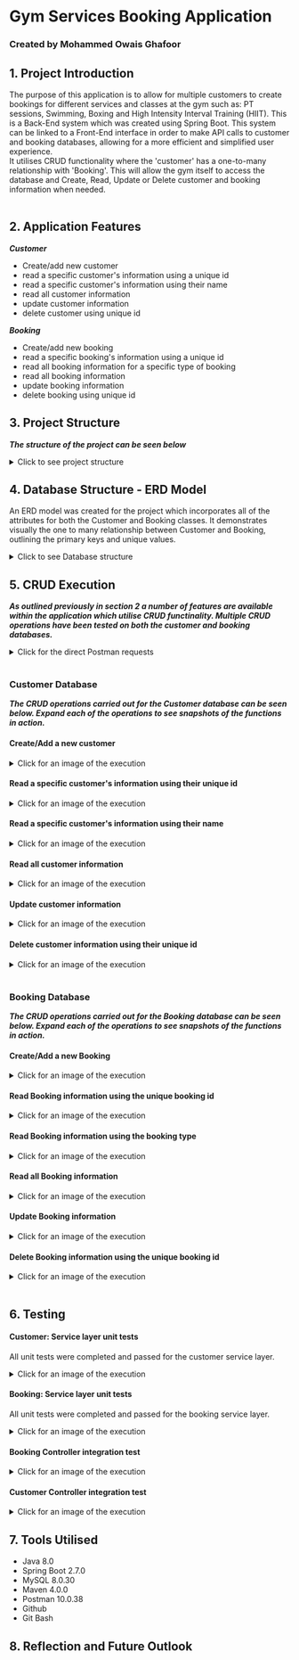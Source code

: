 # Gym Services Booking Application
### Created by Mohammed Owais Ghafoor

## 1. Project Introduction


The purpose of this application is to allow for multiple customers to create bookings for different services and classes at the gym such as: PT sessions, Swimming, Boxing and High Intensity Interval Training (HIIT).
This is a Back-End system which was created using Spring Boot.  This system can be linked to a Front-End interface in order to make API calls to customer and booking databases, allowing for a more efficient and simplified user experience.  
It utilises CRUD functionality where the 'customer' has a one-to-many relationship with 'Booking'. This will allow the gym itself to access the database and Create, Read, Update or Delete customer and booking information when needed.<br>
<br>

## 2. Application Features

***Customer***

* Create/add new customer <br>
* read a specific customer's information using a unique id <br>
* read a specific customer's information using their name <br>
* read all customer information <br>
* update customer information <br>
* delete customer using unique id <br>


***Booking***

* Create/add new booking <br>
* read a specific booking's information using a unique id <br>
* read all booking information for a specific type of booking <br>
* read all booking information <br>
* update booking information <br>
* delete booking using unique id <br>


## 3. Project Structure

***The structure of the project can be seen below***
<br>

<details>
<summary>Click to see project structure</summary>
<p align="center">
<img width="550" src=imgs/Project-Structure.jpg>
</p>
</details>

## 4. Database Structure - ERD Model

An ERD model was created for the project which incorporates all of the attributes for both the Customer and Booking classes. It demonstrates visually the one to many relationship between Customer and Booking, outlining the primary keys and unique values.<br>

<details>
<summary>Click to see Database structure</summary>
<br>
<p align="center">
<img width="550" src=imgs/Database-Diagram.jpg>
</p>
</details>

## 5. CRUD Execution

***As outlined previously in section 2 a number of features are available within the application which utilise CRUD functinality. Multiple CRUD operations have been tested on both the customer and booking databases.*** <br>

<details>
<summary>Click for the direct Postman requests</summary>

shorturl.at/suwRT

</details>

<br> 

### Customer Database

***The CRUD operations carried out for the Customer database can be seen below. Expand each of the operations to see snapshots of the functions in action.***<br>

#### Create/Add a new customer <br> 
<details>
<summary>Click for an image of the execution</summary>
<img width="550" src=imgs/Customer-CreateAdd.jpg>
</details>

#### Read a specific customer's information using their unique id <br> 
<details>
<summary>Click for an image of the execution</summary>
<img width="550" src=imgs/Customer-ReadByID.jpg>
</details>

#### Read a specific customer's information using their name <br> 
<details>
<summary>Click for an image of the execution</summary>
<img width="550" src=imgs/Customer-ReadByName.jpg>
</details>

#### Read all customer information <br> 
<details>
<summary>Click for an image of the execution</summary>
<img width="550" src=imgs/Customer-ReadallCustomers.jpg>
</details>

#### Update customer information <br> 
<details>
<summary>Click for an image of the execution</summary>
<img width="550" src=imgs/Customer-Update.jpg>
</details>

#### Delete customer information using their unique id <br> 
<details>
<summary>Click for an image of the execution</summary>
<img width="550" src=imgs/Customer-DeleteByID.jpg>
</details>

<br> 

### Booking Database

***The CRUD operations carried out for the Booking database can be seen below. Expand each of the operations to see snapshots of the functions in action.***<br>

#### Create/Add a new Booking <br> 
<details>
<summary>Click for an image of the execution</summary>
<img width="550" src=imgs/Booking-CreateAdd.jpg>
</details>

#### Read Booking information using the unique booking id <br> 
<details>
<summary>Click for an image of the execution</summary>
<img width="550" src=imgs/Booking-ReadByID.jpg>
</details>

#### Read Booking information using the booking type <br> 
<details>
<summary>Click for an image of the execution</summary>
<img width="550" src=imgs/Booking-ReadByType.jpg>
</details>

#### Read all Booking information <br> 
<details>
<summary>Click for an image of the execution</summary>
<img width="550" src=imgs/Booking-ReadAllBookings.jpg>
</details>

#### Update Booking information <br> 
<details>
<summary>Click for an image of the execution</summary>
<img width="550" src=imgs/Booking-Update.jpg>
</details>

#### Delete Booking information using the unique booking id <br> 
<details>
<summary>Click for an image of the execution</summary>
<img width="550" src=imgs/Booking-DeleteByID.jpg>
</details>

<br>

## 6. Testing

#### Customer: Service layer unit tests <br> 

All unit tests were completed and passed for the customer service layer.

<details>
<summary>Click for an image of the execution</summary>
<img width = 550 src=imgs/CustomerServiceUnitTest.jpg> <br>
</details>

#### Booking: Service layer unit tests <br> 

All unit tests were completed and passed for the booking service layer.

<details>
<summary>Click for an image of the execution</summary>
<img width = 550 src=imgs/BookingServiceUnitTest.jpg> <br>
</details>

#### Booking Controller integration test <br>
<details>
<summary>Click for an image of the execution</summary>
<img width = 550 src=[------------------------------]> <br>
</details>

#### Customer Controller integration test <br>
<details>
<summary>Click for an image of the execution</summary>
<img width = 550 src=[------------------------------]> <br>
</details>

## 7. Tools Utilised

* Java 8.0 <br>
* Spring Boot 2.7.0 <br>
* MySQL 8.0.30 <br>
* Maven 4.0.0 <br>
* Postman 10.0.38 <br>
* Github <br>
* Git Bash <br>

## 8. Reflection and Future Outlook

